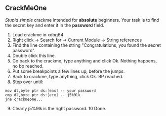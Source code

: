 ## CrackMeOne
*Stupid simple* crackme intended for **absolute** beginners. Your task is to find the secret key and enter it in the **password** field.

1. Load crackme in xdbg64
2. Right click -> Search for -> Current Module -> String references
3. Find the line containing the string "Congratulations, you found the secret password".
4. Double click this line.
5. Go back to the crackme, type anything and click Ok. Nothing happens, no bp reached.
6. Put some breakpoints a few lines up, before the jumps.
7. Back to crackme, type anything, click Ok. BP reached.
8. Step over until:


````
mov dl,byte ptr ds:[eax] -- your password
cmp dl,byte ptr ds:[ecx] -- j5%9lk
jne crackmeone...
````

9. Clearly j5%9lk is the right password.
10 Done.

